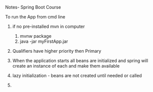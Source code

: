 Notes- Spring Boot Course

To run the App from cmd line
1. if no pre-installed mvn in computer
   1. mvnw package
   2. java -jar myFirstApp.jar

2. Qualifiers have higher priority then Primary
3. When the application starts all beans are initialized and spring will create an instance of each and make them available

4. lazy initialization - beans are not created until needed or called
5. 